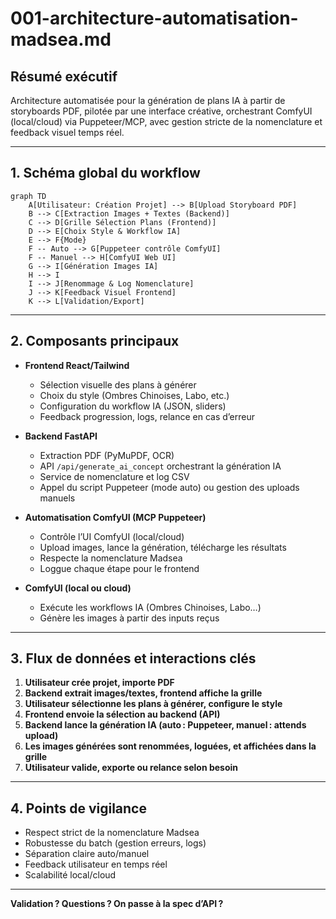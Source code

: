 # 001-architecture-automatisation-madsea.md

## Résumé exécutif
Architecture automatisée pour la génération de plans IA à partir de storyboards PDF, pilotée par une interface créative, orchestrant ComfyUI (local/cloud) via Puppeteer/MCP, avec gestion stricte de la nomenclature et feedback visuel temps réel.

---

## 1. Schéma global du workflow

```mermaid
graph TD
    A[Utilisateur: Création Projet] --> B[Upload Storyboard PDF]
    B --> C[Extraction Images + Textes (Backend)]
    C --> D[Grille Sélection Plans (Frontend)]
    D --> E[Choix Style & Workflow IA]
    E --> F{Mode}
    F -- Auto --> G[Puppeteer contrôle ComfyUI]
    F -- Manuel --> H[ComfyUI Web UI]
    G --> I[Génération Images IA]
    H --> I
    I --> J[Renommage & Log Nomenclature]
    J --> K[Feedback Visuel Frontend]
    K --> L[Validation/Export]
```

---

## 2. Composants principaux

- **Frontend React/Tailwind**
  - Sélection visuelle des plans à générer
  - Choix du style (Ombres Chinoises, Labo, etc.)
  - Configuration du workflow IA (JSON, sliders)
  - Feedback progression, logs, relance en cas d’erreur

- **Backend FastAPI**
  - Extraction PDF (PyMuPDF, OCR)
  - API `/api/generate_ai_concept` orchestrant la génération IA
  - Service de nomenclature et log CSV
  - Appel du script Puppeteer (mode auto) ou gestion des uploads manuels

- **Automatisation ComfyUI (MCP Puppeteer)**
  - Contrôle l’UI ComfyUI (local/cloud)
  - Upload images, lance la génération, télécharge les résultats
  - Respecte la nomenclature Madsea
  - Loggue chaque étape pour le frontend

- **ComfyUI (local ou cloud)**
  - Exécute les workflows IA (Ombres Chinoises, Labo…)
  - Génère les images à partir des inputs reçus

---

## 3. Flux de données et interactions clés

1. **Utilisateur crée projet, importe PDF**
2. **Backend extrait images/textes, frontend affiche la grille**
3. **Utilisateur sélectionne les plans à générer, configure le style**
4. **Frontend envoie la sélection au backend (API)**
5. **Backend lance la génération IA (auto : Puppeteer, manuel : attends upload)**
6. **Les images générées sont renommées, loguées, et affichées dans la grille**
7. **Utilisateur valide, exporte ou relance selon besoin**

---

## 4. Points de vigilance
- Respect strict de la nomenclature Madsea
- Robustesse du batch (gestion erreurs, logs)
- Séparation claire auto/manuel
- Feedback utilisateur en temps réel
- Scalabilité local/cloud

---

**Validation ? Questions ? On passe à la spec d’API ?**
